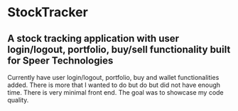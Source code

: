 # StockTracker
A stock tracking application with user login/logout, portfolio, buy/sell functionality built for Speer Technologies
---
Currently have user login/logout, portfolio, buy and wallet functionalities added. There is more that I wanted to do but do but did not have enough time. There is very minimal front end. The goal was to showcase my code quality. 
